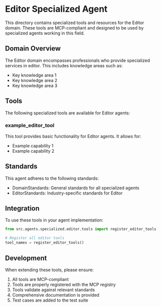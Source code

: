 # Editor Specialized Agent

This directory contains specialized tools and resources for the Editor domain. These tools are MCP-compliant and designed to be used by specialized agents working in this field.

## Domain Overview

The Editor domain encompasses professionals who provide specialized services in editor. This includes knowledge areas such as:

- Key knowledge area 1
- Key knowledge area 2
- Key knowledge area 3

## Tools

The following specialized tools are available for Editor agents:

### example_editor_tool

This tool provides basic functionality for Editor agents. It allows for:

- Example capability 1
- Example capability 2

## Standards

This agent adheres to the following standards:

- DomainStandards: General standards for all specialized agents
- EditorStandards: Industry-specific standards for Editor

## Integration

To use these tools in your agent implementation:

```python
from src.agents.specialized.editor.tools import register_editor_tools

# Register all editor tools
tool_names = register_editor_tools()
```

## Development

When extending these tools, please ensure:

1. All tools are MCP-compliant
2. Tools are properly registered with the MCP registry
3. Tools validate against relevant standards
4. Comprehensive documentation is provided
5. Test cases are added to the test suite
